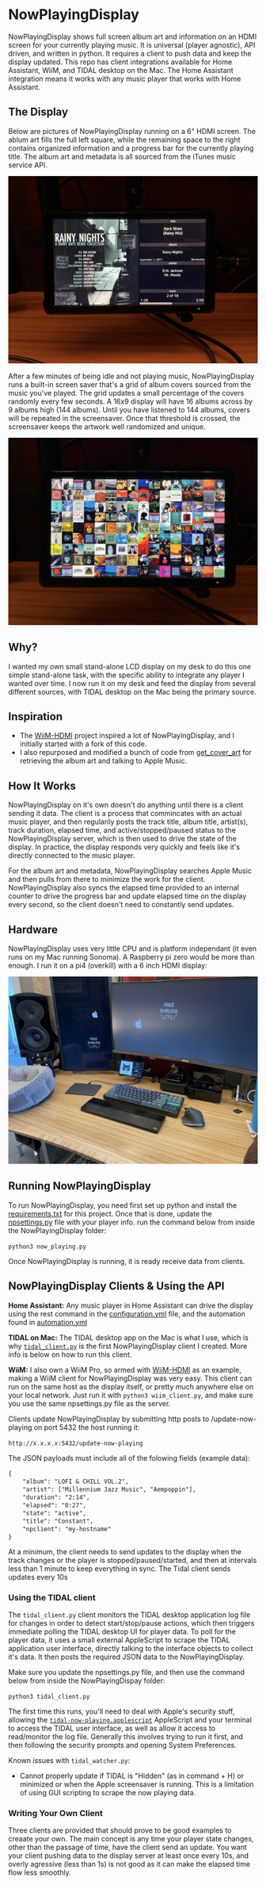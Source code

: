 # NowPlayingDisplay
NowPlayingDisplay shows full screen album art and information on an HDMI screen for your currently playing music. It is universal (player agnostic), API driven, and written in python. It requires a client to push data and keep the display updated. This repo has client integrations available for Home Assistant, WiiM, and TIDAL desktop on the Mac. The Home Assistant integration means it works with any music player that works with Home Assistant. 

## The Display 

Below are pictures of NowPlayingDisplay running on a 6" HDMI screen. The ablum art fills the full left square, while the remaining space to the right contains organized information and a progress bar for the currently playing title. The album art and metadata is all sourced from the iTunes music service API.

![photo](./images/display1.jpeg)

After a few minutes of being idle and not playing music, NowPlayingDisplay runs a built-in screen saver that's a grid of album covers sourced from the music you've played. The grid updates a small percentage of the covers randomly every few seconds. A 16x9 display will have 16 albums across by 9 albums high (144 albums). Until you have listened to 144 albums, covers will be repeated in the screensaver. Once that threshold is crossed, the screensaver keeps the artwork well randomized and unique.

![photo](./images/display_screensaver.jpeg)


## Why?

I wanted my own small stand-alone LCD display on my desk to do this one simple stand-alone task, with the specific ability to integrate any player I wanted over time. I now run it on my desk and feed the display from several different sources, with TIDAL desktop on the Mac being the primary source.

## Inspiration

* The [WiiM-HDMI](https://github.com/retired-guy/WiiM-HDMI) project inspired a lot of NowPlayingDisplay, and I initially started with a fork of this code.
* I also repurposed and modified a bunch of code from [get\_cover\_art](https://github.com/regosen/get_cover_art) for retrieving the album art and talking to Apple Music.

## How It Works
NowPlayingDisplay on it's own doesn't do anything until there is a client sending it data. The client is a process that commincates with an actual music player, and then regularily posts the track title, album title, artist(s), track duration, elapsed time, and active/stopped/paused status to the NowPlayingDisplay server, which is then used to drive the state of the display. In practice, the display responds very quickly and feels like it's directly connected to the music player.

For the album art and metadata, NowPlayingDisplay searches Apple Music and then pulls from there to minimize the work for the client. NowPlayingDisplay also syncs the elapsed time provided to an internal counter to drive the progress bar and update elapsed time on the display every second, so the client doesn't need to constantly send updates. 

## Hardware
NowPlayingDisplay uses very little CPU and is platform independant (it even runs on my Mac running Sonoma). A Raspberry pi zero would be more than enough. I run it on a pi4 (overkill) with a 6 inch HDMI display:

![photo](./images/desktop.jpeg)

## Running NowPlayingDisplay

To run NowPlayingDisplay, you need first set up python and install the [requirements.txt](requirements.txt) for this project. Once that is done, update the [npsettings.py](npsettings.py) file with your player info. run the command below from inside the NowPlayingDisplay folder:

`python3 now_playing.py`

Once NowPlayingDisplay is running, it is ready receive data from clients.


## NowPlayingDisplay Clients & Using the API

**Home Assistant:** Any music player in Home Assistant can drive the display using the rest command in the [configuration.yml](homeassistant/configuration.yml) file, and the automation found in [automation.yml](homeassistant/automation.yml)

**TIDAL on Mac:** The TIDAL desktop app on the Mac is what I use, which is why [`tidal_client.py`](tidal_client.py) is the first NowPlayingDisplay client I created. More info is below on how to run this client.

**WiiM:** I also own a WiiM Pro, so armed with [WiiM-HDMI](https://github.com/retired-guy/WiiM-HDMI) as an example, making a WiiM client for NowPlayingDisplay was very easy. This client can run on the same host as the display itself, or pretty much anywhere else on your local network. Just run it with `python3 wiim_client.py`, and make sure you use the same npsettings.py file as the server.

Clients update NowPlayingDisplay by submitting http posts to /update-now-playing on port 5432 the host running it:

`http://x.x.x.x:5432/update-now-playing`

The JSON payloads must include all of the folowing fields (example data):

```
{
    "album": "LOFI & CHILL VOL.2",
    "artist": ["Millennium Jazz Music", "Aempoppin"],
    "duration": "2:14",
    "elapsed": "0:27",
    "state": "active",
    "title": "Constant",
    "npclient": "my-hostname"
}
```
At a minimum, the client needs to send updates to the display when the track changes or the player is stopped/paused/started, and then at intervals less than 1 minute to keep everything in sync. The Tidal client sends updates every 10s

### Using the TIDAL client

The `tidal_client.py` client monitors the TIDAL desktop application log file for changes in order to detect start/stop/pause actions, which then triggers immediate polling the TIDAL desktop UI for player data. To poll for the player data, it uses a small external AppleScript to scrape the TIDAL application user interface, directly talking to the interface objects to collect it's data. It then posts the required JSON data to the NowPlayingDisplay.

Make sure you update the npsettings.py file, and then use the command below from inside the NowPlayingDispay folder:

`python3 tidal_client.py`

The first time this runs, you'll need to deal with Apple's security stuff, allowing the [`tidal-now-playing.applescript`](tidal-now-playing.applescript) AppleScript and your terminal to access the TIDAL user interface, as well as allow it access to read/monitor the log file. Generally this involves trying to run it first, and then following the security prompts and opening System Preferences.

Known issues with `tidal_watcher.py`: 
* Cannot properly update if TIDAL is "Hidden" (as in command + H) or minimized or when the Apple screensaver is running. This is a limitation of using GUI scripting to scrape the now playing data.

### Writing Your Own Client

Three clients are provided that should prove to be good examples to creaate your own. The main concept is any time your player state changes, other than the passage of time, have the client send an update. You want your client pushing data to the display server at least once every 10s, and overly agressive (less than 1s) is not good as it can make the elapsed time flow less smoothly.